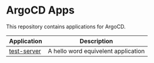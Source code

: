 # ArgoCD Apps

This repository contains applications for ArgoCD. 

| Application | Description |
|-------------|-------------|
| [test-server](test-server/) | A hello word equivelent application |
